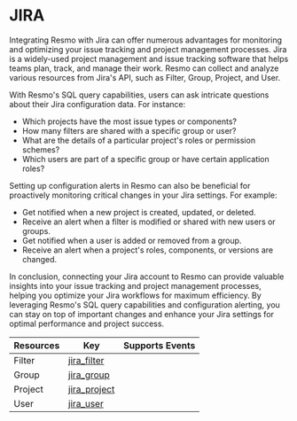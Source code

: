 JIRA
====

Integrating Resmo with Jira can offer numerous advantages for monitoring and optimizing your issue tracking and project management processes. Jira is a widely-used project management and issue tracking software that helps teams plan, track, and manage their work. Resmo can collect and analyze various resources from Jira's API, such as Filter, Group, Project, and User.

With Resmo's SQL query capabilities, users can ask intricate questions about their Jira configuration data. For instance:

* Which projects have the most issue types or components?
* How many filters are shared with a specific group or user?
* What are the details of a particular project's roles or permission schemes?
* Which users are part of a specific group or have certain application roles?

Setting up configuration alerts in Resmo can also be beneficial for proactively monitoring critical changes in your Jira settings. For example:

* Get notified when a new project is created, updated, or deleted.
* Receive an alert when a filter is modified or shared with new users or groups.
* Get notified when a user is added or removed from a group.
* Receive an alert when a project's roles, components, or versions are changed.

In conclusion, connecting your Jira account to Resmo can provide valuable insights into your issue tracking and project management processes, helping you optimize your Jira workflows for maximum efficiency. By leveraging Resmo's SQL query capabilities and configuration alerting, you can stay on top of important changes and enhance your Jira settings for optimal performance and project success.

| **Resources** | **Key**                           | **Supports Events** |
| ------------- | --------------------------------- | ------------------- |
| Filter        | [jira\_filter](jira\_filter.md)   |                     |
| Group         | [jira\_group](jira\_group.md)     |                     |
| Project       | [jira\_project](jira\_project.md) |                     |
| User          | [jira\_user](jira\_user.md)       |                     |
